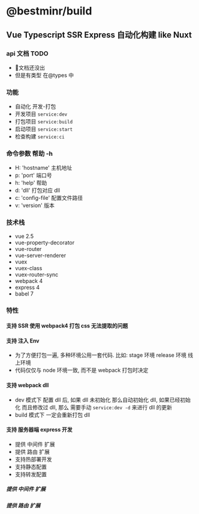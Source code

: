 # @bestminr/build

## Vue Typescript SSR Express 自动化构建 like Nuxt

### api 文档 TODO

- 文档还没出
- 但是有类型 在@types 中

### 功能

- 自动化 开发-打包
- 开发项目 `service:dev`
- 打包项目 `service:build`
- 启动项目 `service:start`
- 检查构建 `service:ci`

### 命令参数 帮助 -h

- H: 'hostname' 主机地址
- p: 'port' 端口号
- h: 'help' 帮助
- d: 'dll' 打包对应 dll
- c: 'config-file' 配置文件路径
- v: 'version' 版本

### 技术栈

- vue 2.5
- vue-property-decorator
- vue-router
- vue-server-renderer
- vuex
- vuex-class
- vuex-router-sync
- webpack 4
- express 4
- babel 7

### 特性

#### 支持 SSR 使用 webpack4 打包 css 无法提取的问题

#### 支持 注入 Env

- 为了方便打包一遍, 多种环境公用一套代码. 比如: stage 环境 release 环境 线上环境
- 代码仅仅与 node 环境一致, 而不是 webpack 打包时决定

#### 支持 webpack dll

- dev 模式下 配置 dll 后, 如果 dll 未初始化 那么自动初始化 dll, 如果已经初始化 而且修改过 dll, 那么 需要手动 `service:dev -d` 来进行 dll 的更新
- build 模式下 一定会重新打包 dll

#### 支持 服务器端 express 开发

- 提供 中间件 扩展
- 提供 路由 扩展
- 支持热部署开发
- 支持静态配置
- 支持转发配置

##### 提供 中间件 扩展

##### 提供 路由 扩展
